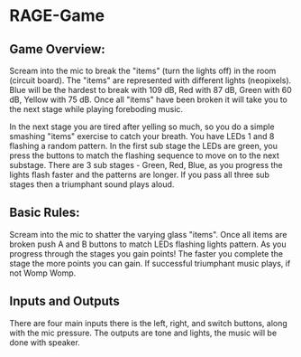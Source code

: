 # RAGE-Game
## Game Overview:
Scream into the mic to break the "items" (turn the lights off) in the room (circuit board). The "items" are represented with different lights (neopixels).
Blue will be the hardest to break with 109 dB, Red with 87 dB, Green with 60 dB, Yellow with 75 dB. Once all "items" have been broken
it will take you to the next stage while playing foreboding music.

In the next stage you are tired after yelling so much, so you do a simple smashing "items" exercise to catch your breath. You have LEDs 1 and 8 flashing a
random pattern. In the first sub stage the LEDs are green, you press the buttons to match the flashing sequence to move on to the next substage. There are 3 sub stages - Green, Red, Blue, as you progress the lights flash faster and the patterns are longer. If you pass all three sub stages then a triumphant sound plays aloud.

## Basic Rules:
Scream into the mic to shatter the varying glass "items". Once all items are broken push A and B buttons to match LEDs flashing lights pattern. 
As you progress through the stages you gain points! The faster you complete the stage the more points you can gain.
If successful triumphant music plays, if not Womp Womp.

## Inputs and Outputs
There are four main inputs there is the left, right, and switch buttons, along with the mic pressure.
The outputs are tone and lights, the music will be done with speaker.
